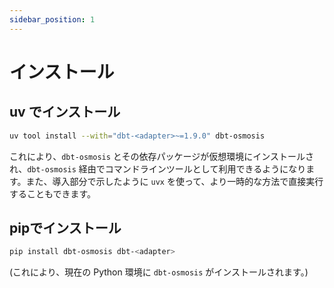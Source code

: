 ```yaml
---
sidebar_position: 1
---
```

# インストール

## uv でインストール

```bash
uv tool install --with="dbt-<adapter>~=1.9.0" dbt-osmosis
```

これにより、`dbt-osmosis` とその依存パッケージが仮想環境にインストールされ、`dbt-osmosis` 経由でコマンドラインツールとして利用できるようになります。また、導入部分で示したように `uvx` を使って、より一時的な方法で直接実行することもできます。

## pipでインストール

```bash
pip install dbt-osmosis dbt-<adapter>
```

(これにより、現在の Python 環境に `dbt-osmosis` がインストールされます。)
